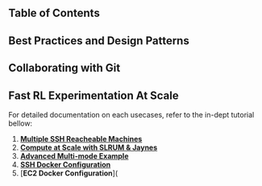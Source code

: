 ## Table of Contents

## Best Practices and Design Patterns

## Collaborating with Git

## Fast RL Experimentation At Scale

For detailed documentation on each usecases, refer to the in-dept tutorial bellow: 

1. [**Multiple SSH Reacheable Machines**](03_multiple_ssh_reacheable_machines)
2. [**Compute at Scale with SLRUM & Jaynes**](04_slurm_configuration)
3. [**Advanced Multi-mode Example**](05_muti-mode_advanced_config)
4. [**SSH Docker Configuration**](01_ssh_docker_configuration)
5. [**EC2 Docker Configuration**](